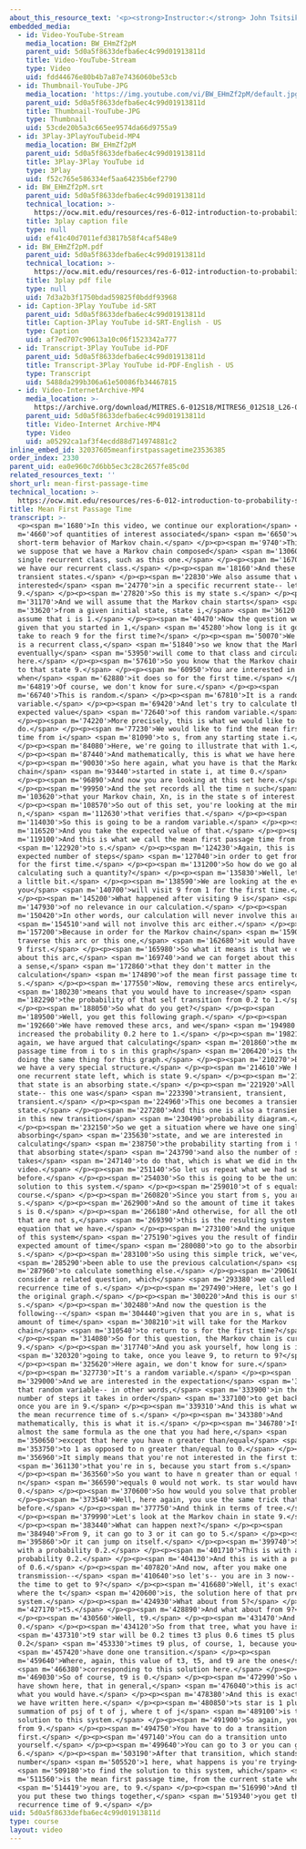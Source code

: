 ```yaml
---
about_this_resource_text: '<p><strong>Instructor:</strong> John Tsitsiklis</p>'
embedded_media:
  - id: Video-YouTube-Stream
    media_location: BW_EHmZf2pM
    parent_uid: 5d0a5f8633defba6ec4c99d01913811d
    title: Video-YouTube-Stream
    type: Video
    uid: fdd44676e80b4b7a87e7436060be53cb
  - id: Thumbnail-YouTube-JPG
    media_location: 'https://img.youtube.com/vi/BW_EHmZf2pM/default.jpg'
    parent_uid: 5d0a5f8633defba6ec4c99d01913811d
    title: Thumbnail-YouTube-JPG
    type: Thumbnail
    uid: 53cde20b5a3c665ee9574da66d9755a9
  - id: 3Play-3PlayYouTubeid-MP4
    media_location: BW_EHmZf2pM
    parent_uid: 5d0a5f8633defba6ec4c99d01913811d
    title: 3Play-3Play YouTube id
    type: 3Play
    uid: f52c765e586334ef5aa64235b6ef2790
  - id: BW_EHmZf2pM.srt
    parent_uid: 5d0a5f8633defba6ec4c99d01913811d
    technical_location: >-
      https://ocw.mit.edu/resources/res-6-012-introduction-to-probability-spring-2018/part-iii-random-processes/mean-first-passage-time/BW_EHmZf2pM.srt
    title: 3play caption file
    type: null
    uid: ef41c40d7011efd3817b58f4caf548e9
  - id: BW_EHmZf2pM.pdf
    parent_uid: 5d0a5f8633defba6ec4c99d01913811d
    technical_location: >-
      https://ocw.mit.edu/resources/res-6-012-introduction-to-probability-spring-2018/part-iii-random-processes/mean-first-passage-time/BW_EHmZf2pM.pdf
    title: 3play pdf file
    type: null
    uid: 7d3a2b3f1750bdad59825f0bddf93968
  - id: Caption-3Play YouTube id-SRT
    parent_uid: 5d0a5f8633defba6ec4c99d01913811d
    title: Caption-3Play YouTube id-SRT-English - US
    type: Caption
    uid: af7ed707c90613a10c06f1523342a777
  - id: Transcript-3Play YouTube id-PDF
    parent_uid: 5d0a5f8633defba6ec4c99d01913811d
    title: Transcript-3Play YouTube id-PDF-English - US
    type: Transcript
    uid: 5488da299b306a61e50086fb34467815
  - id: Video-InternetArchive-MP4
    media_location: >-
      https://archive.org/download/MITRES.6-012S18/MITRES6_012S18_L26-08_300k.mp4
    parent_uid: 5d0a5f8633defba6ec4c99d01913811d
    title: Video-Internet Archive-MP4
    type: Video
    uid: a05292ca1af3f4ecdd88d714974881c2
inline_embed_id: 32037605meanfirstpassagetime23536385
order_index: 2330
parent_uid: ea0e960c7d6bb5ec3c28c2657fe85c0d
related_resources_text: ''
short_url: mean-first-passage-time
technical_location: >-
  https://ocw.mit.edu/resources/res-6-012-introduction-to-probability-spring-2018/part-iii-random-processes/mean-first-passage-time
title: Mean First Passage Time
transcript: >-
  <p><span m='1680'>In this video, we continue our exploration</span> <span
  m='4660'>of quantities of interest associated</span> <span m='6650'>with the
  short-term behavior of Markov chain.</span> </p><p><span m='9740'>This time,
  we suppose that we have a Markov chain composed</span> <span m='13060'>of a
  single recurrent class, such as this one.</span> </p><p><span m='16700'>Here,
  we have our recurrent class.</span> </p><p><span m='18160'>And these are
  transient states.</span> </p><p><span m='22830'>We also assume that we're
  interested</span> <span m='24770'>in a specific recurrent state-- let's say
  9.</span> </p><p><span m='27820'>So this is my state s.</span> </p><p><span
  m='31170'>And we will assume that the Markov chain starts</span> <span
  m='33620'>from a given initial state, state i,</span> <span m='36120'>and
  assume that i is 1.</span> </p><p><span m='40470'>Now the question we ask is,
  given that you started in 1,</span> <span m='45280'>how long is it going to
  take to reach 9 for the first time?</span> </p><p><span m='50070'>We know this
  is a recurrent class,</span> <span m='51840'>so we know that the Markov chain
  eventually</span> <span m='53950'>will come to that class and circulate
  here.</span> </p><p><span m='57610'>So you know that the Markov chain will get
  to that state 9.</span> </p><p><span m='60950'>You are interested in knowing
  when</span> <span m='62880'>it does so for the first time.</span> </p><p><span
  m='64819'>Of course, we don't know for sure.</span> </p><p><span
  m='66740'>This is random.</span> </p><p><span m='67810'>It is a random
  variable.</span> </p><p><span m='69420'>And let's try to calculate the
  expected value</span> <span m='72640'>of this random variable.</span>
  </p><p><span m='74220'>More precisely, this is what we would like to
  do.</span> </p><p><span m='77230'>We would like to find the mean first passage
  time from i</span> <span m='81090'>to s, from any starting state i.</span>
  </p><p><span m='84080'>Here, we're going to illustrate that with 1.</span>
  </p><p><span m='87440'>And mathematically, this is what we have here.</span>
  </p><p><span m='90030'>So here again, what you have is that the Markov
  chain</span> <span m='93440'>started in state i, at time 0.</span>
  </p><p><span m='96890'>And now you are looking at this set here.</span>
  </p><p><span m='99950'>And the set records all the time n such</span> <span
  m='103620'>that your Markov chain, Xn, is in the state s of interest.</span>
  </p><p><span m='108570'>So out of this set, you're looking at the minimum,
  n,</span> <span m='112630'>that verifies that.</span> </p><p><span
  m='114030'>So this is going to be a random variable.</span> </p><p><span
  m='116520'>And you take the expected value of that.</span> </p><p><span
  m='119100'>And this is what we call the mean first passage time from i</span>
  <span m='122920'>to s.</span> </p><p><span m='124230'>Again, this is the
  expected number of steps</span> <span m='127040'>in order to get from i to s
  for the first time.</span> </p><p><span m='131200'>So how do we go about
  calculating such a quantity?</span> </p><p><span m='135830'>Well, let us think
  a little bit.</span> </p><p><span m='138590'>We are looking at the event that
  you</span> <span m='140700'>will visit 9 from 1 for the first time.</span>
  </p><p><span m='145200'>What happened after visiting 9 is</span> <span
  m='147930'>of no relevance in our calculation.</span> </p><p><span
  m='150420'>In other words, our calculation will never involve this arc</span>
  <span m='154510'>and will not involve this arc either.</span> </p><p><span
  m='157200'>Because in order for the Markov chain</span> <span m='159079'>to
  traverse this arc or this one,</span> <span m='162680'>it would have to visit
  9 first.</span> </p><p><span m='165980'>So what it means is that we can forget
  about this arc,</span> <span m='169740'>and we can forget about this arc-- in
  a sense,</span> <span m='172860'>that they don't matter in the
  calculation</span> <span m='174890'>of the mean first passage time to
  s.</span> </p><p><span m='177550'>Now, removing these arcs entirely</span>
  <span m='180230'>means that you would have to increase</span> <span
  m='182290'>the probability of that self transition from 0.2 to 1.</span>
  </p><p><span m='188050'>So what do you get?</span> </p><p><span
  m='189500'>Well, you get this following graph.</span> </p><p><span
  m='192660'>We have removed these arcs, and we</span> <span m='194980'>have
  increased the probability 0.2 here to 1.</span> </p><p><span m='198210'>And
  again, we have argued that calculating</span> <span m='201860'>the mean first
  passage time from i to s in this graph</span> <span m='206420'>is the same as
  doing the same thing for this graph.</span> </p><p><span m='210270'>But here,
  we have a very special structure.</span> </p><p><span m='214610'>We have only
  one recurrent state left, which is state 9.</span> </p><p><span m='219030'>And
  that state is an absorbing state.</span> </p><p><span m='221920'>All the other
  state-- this one was</span> <span m='223390'>transient, transient,
  transient.</span> </p><p><span m='224960'>This one becomes a transient
  state.</span> </p><p><span m='227280'>And this one is also a transient state
  in this new transition</span> <span m='230490'>probability diagram.</span>
  </p><p><span m='232150'>So we get a situation where we have one single
  absorbing</span> <span m='235630'>state, and we are interested in
  calculating</span> <span m='238750'>the probability starting from i to reach
  that absorbing state</span> <span m='243790'>and also the number of steps it
  takes</span> <span m='247140'>to do that, which is what we did in the previous
  video.</span> </p><p><span m='251140'>So let us repeat what we had seen
  before.</span> </p><p><span m='254030'>So this is going to be the unique
  solution to this system.</span> </p><p><span m='259010'>t of s equals 0, of
  course.</span> </p><p><span m='260820'>Since you start from s, you are in
  s.</span> </p><p><span m='262900'>And so the amount of time it takes to get to
  s is 0.</span> </p><p><span m='266180'>And otherwise, for all the other states
  that are not s,</span> <span m='269390'>this is the resulting system of
  equation that we have.</span> </p><p><span m='273100'>And the unique solution
  of this system</span> <span m='275190'>gives you the result of finding the
  expected amount of time</span> <span m='280080'>to go to the absorbing state
  s.</span> </p><p><span m='283100'>So using this simple trick, we've</span>
  <span m='285290'>been able to use the previous calculation</span> <span
  m='287960'>to calculate something else.</span> </p><p><span m='290610'>Let us
  consider a related question, which</span> <span m='293380'>we called the mean
  recurrence time of s.</span> </p><p><span m='297490'>Here, let's go back to
  the original graph.</span> </p><p><span m='300220'>And this is our state
  s.</span> </p><p><span m='302480'>And now the question is the
  following--</span> <span m='304440'>given that you are in s, what is the
  amount of time</span> <span m='308210'>it will take for the Markov
  chain</span> <span m='310540'>to return to s for the first time?</span>
  </p><p><span m='314080'>So for this question, the Markov chain is currently in
  9.</span> </p><p><span m='317740'>And you ask yourself, how long is it</span>
  <span m='320320'>going to take, once you leave 9, to return to 9?</span>
  </p><p><span m='325620'>Here again, we don't know for sure.</span>
  </p><p><span m='327730'>It's a random variable.</span> </p><p><span
  m='329000'>And we are interested in the expectation</span> <span m='331810'>of
  that random variable-- in other words,</span> <span m='333900'>in the expected
  number of steps it takes in order</span> <span m='337100'>to get back to 9
  once you are in 9.</span> </p><p><span m='339310'>And this is what we mean by
  the mean recurrence time of s.</span> </p><p><span m='343380'>And
  mathematically, this is what it is.</span> </p><p><span m='346780'>It is
  almost the same formula as the one that you had here,</span> <span
  m='350650'>except that here you have n greater than/equal</span> <span
  m='353750'>to 1 as opposed to n greater than/equal to 0.</span> </p><p><span
  m='356960'>It simply means that you're not interested in the first time</span>
  <span m='361130'>that you're in s, because you start from s.</span>
  </p><p><span m='363560'>So you want to have n greater than or equal to 1.
  n</span> <span m='366590'>equals 0 would not work. ts star would have been
  0.</span> </p><p><span m='370600'>So how would you solve that problem?</span>
  </p><p><span m='373540'>Well, here again, you use the same trick that we used
  before.</span> </p><p><span m='377750'>And think in terms of tree.</span>
  </p><p><span m='379990'>Let's look at the Markov chain in state 9.</span>
  </p><p><span m='383440'>What can happen next?</span> </p><p><span
  m='384940'>From 9, it can go to 3 or it can go to 5.</span> </p><p><span
  m='395860'>Or it can jump on itself.</span> </p><p><span m='399740'>So this is
  with a probability 0.2.</span> </p><p><span m='401710'>This is with a
  probability 0.2.</span> </p><p><span m='404130'>And this is with a probability
  of 0.6.</span> </p><p><span m='407820'>And now, after you make one
  transmission--</span> <span m='410640'>so let's-- you are in 3 now-- what is
  the time to get to 9?</span> </p><p><span m='416680'>Well, it's exactly t3--
  where the t</span> <span m='420600'>is, the solution here of that previous
  system.</span> </p><p><span m='424930'>What about from 5?</span> </p><p><span
  m='427170'>t5.</span> </p><p><span m='428890'>And what about from 9?</span>
  </p><p><span m='430560'>Well, t9.</span> </p><p><span m='431470'>And t9 was
  0.</span> </p><p><span m='434120'>So from that tree, what you have is</span>
  <span m='437310'>t9 star will be 0.2 times t3 plus 0.6 times t5 plus
  0.2</span> <span m='453330'>times t9 plus, of course, 1, because you</span>
  <span m='457420'>have done one transition.</span> </p><p><span
  m='459640'>Where, again, this value of t3, t5, and t9 are the ones</span>
  <span m='466380'>corresponding to this solution here.</span> </p><p><span
  m='469030'>So of course, t9 is 0.</span> </p><p><span m='472990'>So what we
  have shown here, that in general,</span> <span m='476040'>this is actually
  what you would have.</span> </p><p><span m='478380'>And this is exactly what
  we have written here.</span> </p><p><span m='480850'>ts star is 1 plus the
  summation of psj of t of j, where t of j</span> <span m='489100'>is the
  solution to this system.</span> </p><p><span m='491900'>So again, you started
  from 9.</span> </p><p><span m='494750'>You have to do a transition
  first.</span> </p><p><span m='497140'>You can do a transition unto
  yourself.</span> </p><p><span m='499640'>You can go to 3 or you can go to
  6.</span> </p><p><span m='503190'>After that transition, which stands for the
  number</span> <span m='505520'>1 here, what happens is you're trying</span>
  <span m='509180'>to find the solution to this system, which</span> <span
  m='511560'>is the mean first passage time, from the current state where</span>
  <span m='514419'>you are, to 9.</span> </p><p><span m='516990'>And then when
  you put these two things together,</span> <span m='519340'>you get the mean
  recurrence time of 9.</span> </p>
uid: 5d0a5f8633defba6ec4c99d01913811d
type: course
layout: video
---
```

